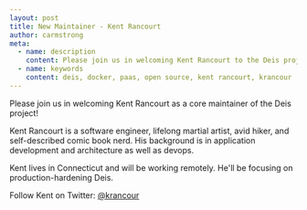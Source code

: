 ```yaml
---
layout: post
title: New Maintainer - Kent Rancourt
author: carmstrong
meta:
  - name: description
    content: Please join us in welcoming Kent Rancourt to the Deis project!
  - name: keywords
    content: deis, docker, paas, open source, kent rancourt, krancour
---
```


Please join us in welcoming Kent Rancourt as a core maintainer of the Deis project!

Kent Rancourt is a software engineer, lifelong martial artist, avid hiker, and
self-described comic book nerd.  His background is in application development
and architecture as well as devops.

Kent lives in Connecticut and will be working remotely.  He'll be focusing on
production-hardening Deis.

Follow Kent on Twitter: [@krancour](https://twitter.com/krancour)
